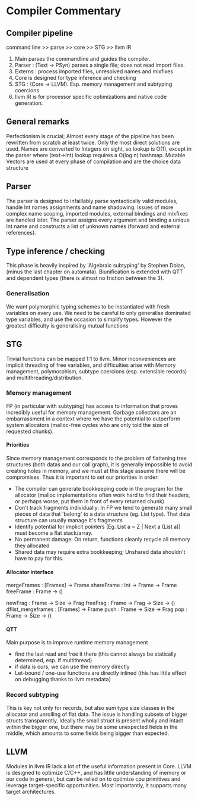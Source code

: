 # Compiler Commentary

## Compiler pipeline
command line >> parse >> core >> STG >> llvm IR

1. Main parses the commandline and guides the compiler.
2. Parser : (Text -> PSyn) parses a single file; does not read import files.
3. Externs : process imported files, unresolved names and mixfixes
4. Core is designed for type inference and checking
5. STG : (Core -> LLVM). Esp. memory management and subtyping coercions
6. llvm IR is for processor specific optimizations and native code generation.

## General remarks
Perfectionism is crucial; Almost every stage of the pipeline has been rewritten from scratch at least twice. Only the most direct solutions are used.
Names are converted to Integers on sight, so lookup is O(1), except in the parser where (text->Int) lookup requires a O(log n) hashmap.
Mutable Vectors are used at every phase of compilation and are the choice data structure

## Parser
The parser is designed to infaillably parse syntactically valid modules, handle Int names assignments and name shadowing. Issues of more complex name scoping, imported modules, external bindings and mixfixes are handled later.
The parser assigns every argument and binding a unique Int name and constructs a list of unknown names (forward and external references).

## Type inference / checking
This phase is heavily inspired by 'Algebraic subtyping' by Stephen Dolan, (minus the last chapter on automata). Biunification is extended with QTT and dependent types (there is almost no friction between the 3).

### Generalisation
We want polymorphic typing schemes to be instantiated with fresh variables on every use. We need to be careful to only generalise dominated type variables, and use the occasion to simplify types.
However the greatest difficulty is generalising mutual functions

## STG
Trivial functions can be mapped 1:1 to llvm. Minor inconveniences are implicit threading of free variables, and difficulties arise with Memory management, polymorphism, subtype coercions (esp. extensible records) and multithreading/distribution.

### Memory management
FP (in particular with subtyping) has access to information that proves incredibly useful for memory management. Garbage collectors are an embarrassment in a context where we have the potential to outperform system allocators (malloc-free cycles who are only told the size of requested chunks).

#### Priorities
Since memory management corresponds to the problem of flattening tree structures (both datas and our call graph), it is generally impossible to avoid creating holes in memory, and we must at this stage assume there will be compromises. Thus it is important to set our priorities in order:
* The compiler can generate bookkeeping code in the program for the allocator (malloc implementations often work hard to find their headers, or perhaps worse, put them in front of every returned chunk)
* Don't track fragments individually: In FP we tend to generate many small pieces of data that 'belong' to a data structure (eg. List type). That data structure can usually manage it's fragments
* Identify potential for implicit pointers (Eg. List a = Z | Next a (List a)) must become a flat stack/array.
* No permanent damage: On return, functions cleanly recycle all memory they allocated
* Shared data may require extra bookkeeping; Unshared data shouldn't have to pay for this.

#### Allocator interface
mergeFrames : [Frames] -> Frame
shareFrame : Int -> Frame -> Frame
freeFrame : Frame -> ()

newFrag : Frame -> Size -> Frag
freeFrag : Frame -> Frag -> Size -> ()
dflist_mergeframes : [Frames] -> Frame
push : Frame -> Size -> Frag
pop  : Frame -> Size -> ()

#### QTT
Main purpose is to improve runtime memory management
 * find the last read and free it there (this cannot always be statically determined, esp. if multithread)
 * if data is ours, we can use the memory directly
 * Let-bound / one-use functions are directly inlined (this has little effect on debugging thanks to llvm metadata)

### Record subtyping
This is key not only for records, but also sum type size classes in the allocator and unrolling of flat data. The issue is handling subsets of bigger structs transparently. Ideally the small struct is present wholly and intact within the bigger one, but there may be some unexpected fields in the middle, which amounts to some fields being bigger than expected.

## LLVM
Modules in llvm IR lack a lot of the useful information present in Core. LLVM is designed to optimize C/C++, and has little understanding of memory or our code in general, but can be relied on to optimize cpu primitives and leverage target-specific opportunities. Most importantly, it supports many target architectures.
